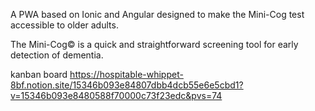 A PWA based on Ionic and Angular designed to make the Mini-Cog test accessible to older adults.

The Mini-Cog© is a quick and straightforward screening tool for early detection of dementia.

kanban board
https://hospitable-whippet-8bf.notion.site/15346b093e84807dbb4dcb55e6e5cbd1?v=15346b093e8480588f70000c73f23edc&pvs=74
